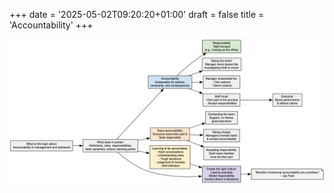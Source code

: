 +++
date = '2025-05-02T09:20:20+01:00'
draft = false
title = 'Accountability'
+++

<center><img src="/images/accountability.png" width="1000"/></center></br>
